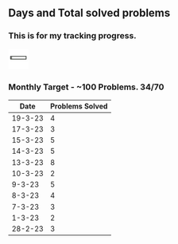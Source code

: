## Days and Total solved problems
### This is for my tracking progress. 
<img src="./static/progress-bar.gif" height="40px" />

### Monthly Target - ~100 Problems. 34/70

| Date | Problems Solved |
|---|---|
| 19-3-23 | 4 |
| 17-3-23 | 3 |
| 15-3-23 | 5 |
| 14-3-23 | 5 |
| 13-3-23 | 8 |
| 10-3-23 | 2 |
| 9-3-23 | 5 |
| 8-3-23 | 4 |
| 7-3-23 | 3 |
| 1-3-23 | 2 |
| 28-2-23 | 3 |
